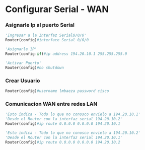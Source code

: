 # Configurar Serial - WAN


### Asignarle Ip al puerto Serial
```python
'Ingresar a la Interfaz Serial0/0/0'
Router(config)#interface Serial 0/0/0

'Asignarle IP'
Router(config-if)#ip address 194.20.10.1 255.255.255.0

'Activar Puerto'
Router(config)#no shutdown
```

### Crear Usuario

```python
Router(config)#username lmbaeza password cisco
```

### Comunicacion WAN entre redes LAN

```python
'Esto indica - Todo lo que no conosco envielo a 194.20.10.1'
'Desde el Router con la interfaz serial 194.20.10.2'
Router(config)#ip route 0.0.0.0 0.0.0.0 194.20.10.1

'Esto indica - Todo lo que no conosco envielo a 194.20.10.2'
'Desde el Router con la interfaz serial 194.20.10.1'
Router(config)#ip route 0.0.0.0 0.0.0.0 194.20.10.2
```